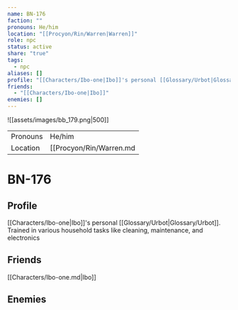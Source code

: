 ```yaml
---
name: BN-176
faction: ""
pronouns: He/him
location: "[[Procyon/Rin/Warren|Warren]]"
role: npc
status: active
share: "true"
tags:
  - npc
aliases: []
profile: "[[Characters/Ibo-one|Ibo]]'s personal [[Glossary/Urbot|Glossary/Urbot]]. Trained in various household tasks like cleaning, maintenance, and electronics"
friends:
  - "[[Characters/Ibo-one|Ibo]]"
enemies: []
---
```


![[assets/images/bb_179.png|500]]

|  |  |
| ---- | ---- |
| Pronouns | He/him |
| Location | [[Procyon/Rin/Warren.md|Warren]] |


# BN-176
## Profile
[[Characters/Ibo-one|Ibo]]'s personal [[Glossary/Urbot|Glossary/Urbot]]. Trained in various household tasks like cleaning, maintenance, and electronics

## Friends
[[Characters/Ibo-one.md|Ibo]]

## Enemies


